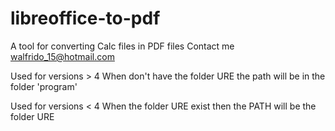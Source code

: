 # libreoffice-to-pdf
A tool for converting Calc files in PDF files
Contact me walfrido_15@hotmail.com

Used for versions > 4 
When don't have the folder URE the path will be in the folder 'program'

Used for versions < 4
When the folder URE exist then the PATH will be the folder URE

